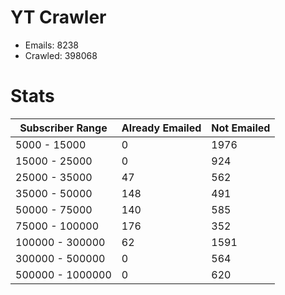 # YT Crawler
- Emails: 8238
- Crawled: 398068

# Stats
| Subscriber Range  | Already Emailed | Not Emailed |
|-------|-------|-------|
| 5000 - 15000 | 0 | 1976 |
| 15000 - 25000 | 0 | 924 |
| 25000 - 35000 | 47 | 562 |
| 35000 - 50000 | 148 | 491 |
| 50000 - 75000 | 140 | 585 |
| 75000 - 100000 | 176 | 352 |
| 100000 - 300000 | 62 | 1591 |
| 300000 - 500000 | 0 | 564 |
| 500000 - 1000000 | 0 | 620 |
